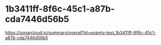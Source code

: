 # 1b3411ff-8f6c-45c1-a87b-cda7446d56b5
https://sonarcloud.io/summary/overall?id=examly-test_1b3411ff-8f6c-45c1-a87b-cda7446d56b5
